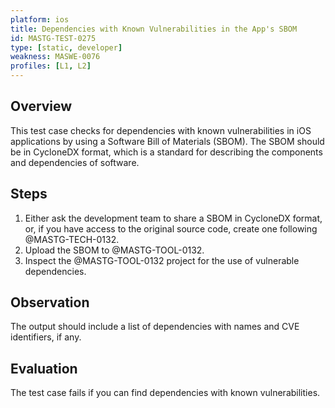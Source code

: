 ```yaml
---
platform: ios
title: Dependencies with Known Vulnerabilities in the App's SBOM
id: MASTG-TEST-0275
type: [static, developer]
weakness: MASWE-0076
profiles: [L1, L2]
---
```

## Overview

This test case checks for dependencies with known vulnerabilities in iOS applications by using a Software Bill of Materials (SBOM). The SBOM should be in CycloneDX format, which is a standard for describing the components and dependencies of software.

## Steps

1. Either ask the development team to share a SBOM in CycloneDX format, or, if you have access to the original source code, create one following @MASTG-TECH-0132.
2. Upload the SBOM to @MASTG-TOOL-0132.
3. Inspect the @MASTG-TOOL-0132 project for the use of vulnerable dependencies.

## Observation

The output should include a list of dependencies with names and CVE identifiers, if any.

## Evaluation

The test case fails if you can find dependencies with known vulnerabilities.
